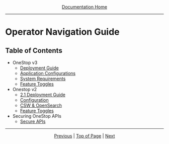<div align="center"><a href="/onestop/">Documentation Home</a></div>
<hr>

# Operator Navigation Guide
## Table of Contents
* OneStop v3
    * [Deployment Guide](operator/deployment/v3/deployment-guide.md)
    * [Application Configurations](operator/deployment/v3/application-configuration.md)
    * [System Requirements](operator/deployment/v3/require-software-components.md)
    * [Feature Toggles](operator/deployment/v3/feature-toggles.md)
* Onestop v2 
    * [2.1 Deployment Guide](operator/deployment/v2/onestop/2-1-guide.md)
    * [Configuration](operator/deployment/v2/onestop/application-configuration.md)
    * [CSW & OpenSearch](operator/deployment/v2/onestop/csw-and-opensearch.md)
    * [Feature Toggles](operator/deployment/v2/onestop/feature-toggles.md)
* Securing OneStop APIs 
    * [Secure APIs](operator/security/registry-security.md)

<hr>
<div align="center"><a href="/onestop/">Previous</a> | <a href="#">Top of Page</a> | <a href="/onestop/operator/deployment/v3/deployment-guide">Next</a></div>
